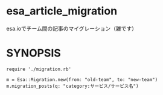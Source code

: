 # esa_article_migration
esa.ioでチーム間の記事のマイグレーション（雑です）

# SYNOPSIS

```
require './migration.rb'

m = Esa::Migration.new(from: "old-team", to: "new-team")
m.migration_posts(q: "category:サービス/サービス名")
```
